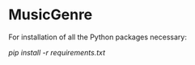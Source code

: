 # MusicGenre

For installation of all the Python packages necessary:

*pip install -r requirements.txt*
